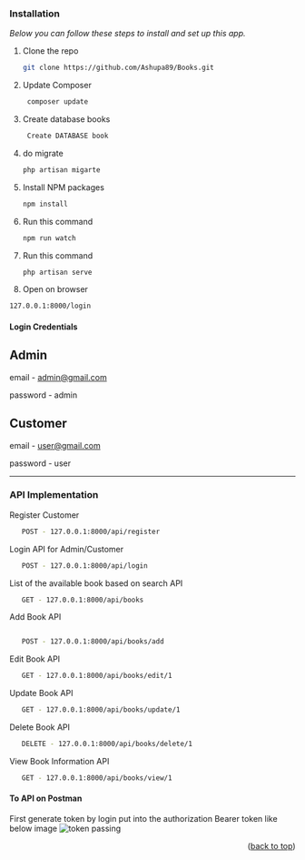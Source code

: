 
### Installation

_Below you can follow these steps to install and set up this app._

1. Clone the repo
   ```sh
   git clone https://github.com/Ashupa89/Books.git
   ```
2. Update Composer
   ```sh
    composer update
   ```
3. Create database books
   ```sh
    Create DATABASE book
   ``` 
4. do migrate
    ```sh
    php artisan migarte
    ```     
5. Install NPM packages
   ```sh
   npm install
   ```
6. Run this command
   ```sh
   npm run watch 
   ```
7. Run this command
   ```sh
   php artisan serve 
   ```
8.  Open on browser 
   ```sh
   127.0.0.1:8000/login 
   ```
#### Login Credentials ####
Admin
-
email - admin@gmail.com

password - admin

Customer  
-------
email - user@gmail.com

password - user

---

### API Implementation
 

 Register Customer
   ```sh
      POST - 127.0.0.1:8000/api/register
   ```
 Login API for Admin/Customer
   ```sh
      POST - 127.0.0.1:8000/api/login
   ```
 List of the available book based on search API
  ```sh
     GET - 127.0.0.1:8000/api/books
  ```
 Add Book API
  ```sh

     POST - 127.0.0.1:8000/api/books/add
   ```
 Edit Book API
 ```sh
    GET - 127.0.0.1:8000/api/books/edit/1
 ```
 Update Book API
 ```sh
    GET - 127.0.0.1:8000/api/books/update/1
 ```   
 Delete Book API
 ```sh
    DELETE - 127.0.0.1:8000/api/books/delete/1
 ```   
View Book Information API
 ```sh
    GET - 127.0.0.1:8000/api/books/view/1
 ```
 #### To API on Postman 
 First generate token by login 
 put into the authorization Bearer token 
like below image
![token passing](https://user-images.githubusercontent.com/37969982/189473869-4c5605e0-1b2a-40b7-9c98-83c3ec0b79e1.png)
<p align="right">(<a href="#readme-top">back to top</a>)</p>
